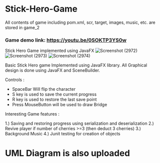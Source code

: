 # Stick-Hero-Game 
All contents of game including pom.xml, scr, target, images, music, etc. are stored in game_2

### Game demo link: https://youtu.be/0SOKTP3YS0w

Stick Hero Game implemented using JavaFX
![Screenshot (2972)](https://github.com/nishant10002/Stick-Hero-Game/assets/133675507/f5c9f7c1-1c55-4163-b01a-fd7f3686a7d2)
![Screenshot (2973)](https://github.com/nishant10002/Stick-Hero-Game/assets/133675507/8a8a5def-9ae3-4cac-be7d-91caa8b3b22a)
![Screenshot (2974)](https://github.com/nishant10002/Stick-Hero-Game/assets/133675507/87a1d4a2-2597-4795-bb7c-e59dc6689cef)

Basic Stick Hero game Implemented using JavaFX library. All Graphical design is done using JavaFX and SceneBuilder.

Controls :
- SpaceBar Will flip the character
- S key is used to save the current progress
- R key is used to restore the last save point
- Press MouseButton will be used to draw Bridge

Interesting Game features :

1.) Saving and restoring progress using serialization and deserialization
2.) Revive player if number of cherries >=3 (then deduct 3 cherries)
3.) Background Music
4.) Junit testing for creation of objects

# UML Diagram is also uploaded
